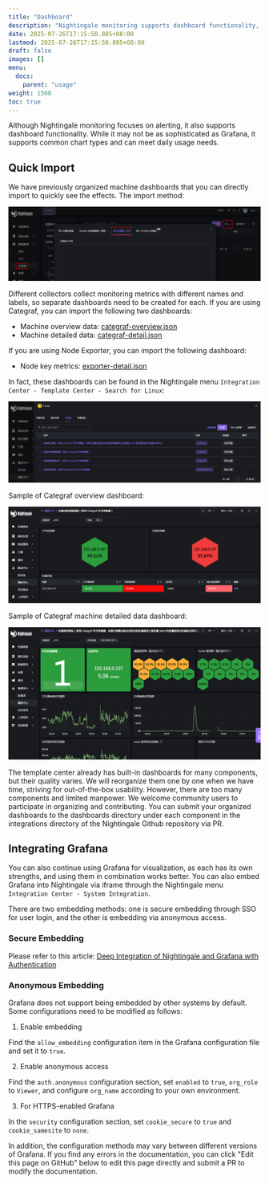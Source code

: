 ```yaml
---
title: "Dashboard"
description: "Nightingale monitoring supports dashboard functionality, which can display monitoring data in the form of charts. Through the dashboard, users can intuitively view the changing trends and status of various monitoring metrics."
date: 2025-07-26T17:15:50.805+08:00
lastmod: 2025-07-26T17:15:50.805+08:00
draft: false
images: []
menu:
  docs:
    parent: "usage"
weight: 1500
toc: true
---
```


Although Nightingale monitoring focuses on alerting, it also supports dashboard functionality. While it may not be as sophisticated as Grafana, it supports common chart types and can meet daily usage needs.

## Quick Import

We have previously organized machine dashboards that you can directly import to quickly see the effects. The import method:

<img src="/img/usage/dashboard/01.png" alt="Import Dashboard"/>

Different collectors collect monitoring metrics with different names and labels, so separate dashboards need to be created for each. If you are using Categraf, you can import the following two dashboards:

- Machine overview data: [categraf-overview.json](https://github.com/ccfos/nightingale/blob/main/integrations/Linux/dashboards/categraf-overview.json)
- Machine detailed data: [categraf-detail.json](https://github.com/ccfos/nightingale/blob/main/integrations/Linux/dashboards/categraf-detail.json)

If you are using Node Exporter, you can import the following dashboard:

- Node key metrics: [exporter-detail.json](https://github.com/ccfos/nightingale/blob/main/integrations/Linux/dashboards/exporter-detail.json)

In fact, these dashboards can be found in the Nightingale menu `Integration Center - Template Center - Search for Linux`:

<img src="/img/usage/dashboard/02.png" alt="Linux Dashboard"/>

Sample of Categraf overview dashboard:

<img src="/img/usage/dashboard/03.png" alt="Categraf Overview Page"/>

Sample of Categraf machine detailed data dashboard:

<img src="/img/usage/dashboard/04.png" alt="Categraf Detailed Data"/>

The template center already has built-in dashboards for many components, but their quality varies. We will reorganize them one by one when we have time, striving for out-of-the-box usability. However, there are too many components and limited manpower. We welcome community users to participate in organizing and contributing. You can submit your organized dashboards to the dashboards directory under each component in the integrations directory of the Nightingale Github repository via PR.

## Integrating Grafana

You can also continue using Grafana for visualization, as each has its own strengths, and using them in combination works better. You can also embed Grafana into Nightingale via iframe through the Nightingale menu `Integration Center - System Integration`.

There are two embedding methods: one is secure embedding through SSO for user login, and the other is embedding via anonymous access.

### Secure Embedding

Please refer to this article: [Deep Integration of Nightingale and Grafana with Authentication](https://mp.weixin.qq.com/s/Bo386PKDULMLYuIPV1EkiA)

### Anonymous Embedding

Grafana does not support being embedded by other systems by default. Some configurations need to be modified as follows:

1. Enable embedding

Find the `allow_embedding` configuration item in the Grafana configuration file and set it to `true`.

2. Enable anonymous access

Find the `auth.anonymous` configuration section, set `enabled` to `true`, `org_role` to `Viewer`, and configure `org_name` according to your own environment.

3. For HTTPS-enabled Grafana

In the `security` configuration section, set `cookie_secure` to `true` and `cookie_samesite` to `none`.

In addition, the configuration methods may vary between different versions of Grafana. If you find any errors in the documentation, you can click "Edit this page on GitHub" below to edit this page directly and submit a PR to modify the documentation.